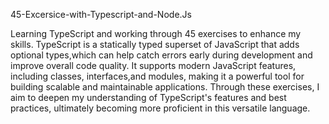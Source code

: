 
45-Excersice-with-Typescript-and-Node.Js
  
Learning TypeScript and working through 45 exercises to enhance my skills. TypeScript is a statically typed superset of JavaScript that adds optional types,which can help catch errors early during development and improve overall code quality. It supports modern JavaScript features, including classes, interfaces,and modules, making it a powerful tool for building scalable and maintainable applications. Through these exercises, I aim to deepen my understanding of TypeScript's features and best practices, ultimately becoming more proficient in this versatile language.

